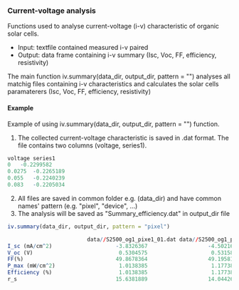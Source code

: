 ### Current-voltage analysis
Functions used to analyse current-voltage (i-v) characteristic of organic solar cells. 
* Input: textfile contained measured i-v paired
* Output: data frame containing i-v summary (Isc, Voc, FF, efficiency, resistivity)

The main function iv.summary(data_dir, output_dir, pattern = "") analyses all matchig files containing i-v characteristics and calculates the solar cells paramaterers (Isc, Voc, FF, efficiency, resistivity)

#### Example
Example of using iv.summary(data_dir, output_dir, pattern = "") function.

1. The collected current-voltage characteristic is saved in .dat format. The file contains two columns (voltage, series1). 
```r
voltage	series1	
0	-0.2299582
0.0275	-0.2265189
0.055	-0.2240239
0.083	-0.2205034
````
2. All files are saved in common folder e.g. (data_dir) and have common names' pattern (e.g. "pixel", "device", ...) 
3. The analysis will be saved as "Summary_efficiency.dat" in output_dir file

```r
iv.summary(data_dir, output_dir, pattern = "pixel")

                         data//S2500_og1_pixe1_01.dat data//S2500_og1_pixe2_01.dat data//S2500_og1_pixe3_01.dat
I_sc (mA/cm^2)                    -3.8326367                   -4.5021650                   -4.5546300
V_oc (V)                           0.5304575                    0.5315812                    0.5033092
FF(%)                             49.8678364                   49.1958129                   39.2810589
P_max (mW/cm^2)                    1.0138385                    1.1773867                    0.9004739
Efficiency (%)                     1.0138385                    1.1773867                    0.9004739
r_s                               15.6381889                   14.0442675                   17.4861618
```



